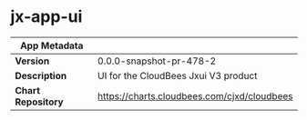 # jx-app-ui

|App Metadata||
|---|---|
| **Version** | 0.0.0-snapshot-pr-478-2 |
| **Description** | UI for the CloudBees Jxui V3 product |
| **Chart Repository** | https://charts.cloudbees.com/cjxd/cloudbees |
